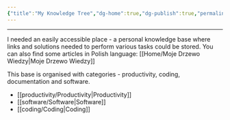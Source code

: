 ```yaml
---
{"title":"My Knowledge Tree","dg-home":true,"dg-publish":true,"permalink":"/home/my-knowledge-tree/","tags":"gardenEntry","dgPassFrontmatter":true}
---
```


---
I needed an easily accessible place - a personal knowledge base where links and solutions needed to perform various tasks could be stored. You can also find some articles in Polish language: [[Home/Moje Drzewo Wiedzy\|Moje Drzewo Wiedzy]]

This base is organised with categories - productivity, coding, documentation and software.

- [[productivity/Productivity\|Productivity]]
- [[software/Software\|Software]]
- [[coding/Coding\|Coding]]

